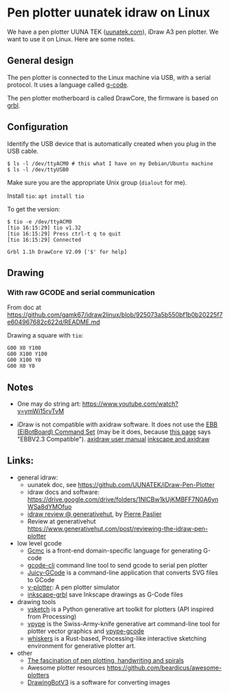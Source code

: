 # Pen plotter uunatek idraw on Linux

We have a pen plotter UUNA TEK ([uunatek.com](https://uunatek.com/)), iDraw A3 pen plotter. We want to use it on Linux. Here are some notes.

## General design

The pen plotter is connected to the Linux machine via USB, with a serial protocol.
It uses a language called [g-code](https://en.wikipedia.org/wiki/G-code).

The pen plotter motherboard is called DrawCore, the firmware is based on [grbl](https://github.com/grbl/grbl).

## Configuration

Identify the USB device that is automatically created when you plug in the USB cable.

```
$ ls -l /dev/ttyACM0 # this what I have on my Debian/Ubuntu machine 
$ ls -l /dev/ttyUSB0 
```

Make sure you are the appropriate Unix group (`dialout` for me).

Install `tio`: `apt install tio`

To get the version:

```
$ tio -e /dev/ttyACM0
[tio 16:15:29] tio v1.32
[tio 16:15:29] Press ctrl-t q to quit
[tio 16:15:29] Connected

Grbl 1.1h DrawCore V2.09 ['$' for help]
```



## Drawing

### With raw GCODE and serial communication 

From doc at <https://github.com/gamk67/idraw2linux/blob/925073a5b550bf1b0b20225f7e604967682c622d/README.md>

Drawing a square with `tio`:

```
G00 X0 Y100
G00 X100 Y100
G00 X100 Y0
G00 X0 Y0
```


 
##   Notes

* One may do string art: <https://www.youtube.com/watch?v=ymWi15rvTvM>

* iDraw is not compatible with axidraw software. It does not use the [EBB (EiBotBoard) Command Set](https://evil-mad.github.io/EggBot/ebb.html) (may be it does, because [this page](https://uunatek.com/product/idraw-handwriting-drawing-machine/) says "EBBV2.3 Compatible"). [axidraw user manual](https://wiki.evilmadscientist.com/AxiDraw_User_Guide) [inkscape and axidraw]( https://wiki.evilmadscientist.com/Axidraw_Software_Installation)

## Links:

* general idraw:
  * uunatek doc, see <https://github.com/UUNATEK/iDraw-Pen-Plotter>
  * idraw docs and software: https://drive.google.com/drive/folders/1NlCBw1kUjKMBFF7N0A6ynWSa8dYMOfuo
  * [idraw review @ generativehut](https://www.generativehut.com/post/reviewing-the-idraw-pen-plotter), by [Pierre Paslier](https://www.linkedin.com/in/pierrepaslier/?originalSubdomain=uk)
  * Review at generativehut <https://www.generativehut.com/post/reviewing-the-idraw-pen-plotter>
* low level gcode
  * [Gcmc](https://www.vagrearg.org/content/gcmc) is a front-end domain-specific language for generating G-code
  * [gcode-cli](https://github.com/hzeller/gcode-cli) command line tool to send gcode to serial pen plotter
  * [Juicy-GCode](https://github.com/domoszlai/juicy-gcode) is a command-line application that converts SVG files to GCode
  * [v-plotter](https://github.com/domoszlai/v-plotter): A pen plotter simulator
  * [inkscape-grbl](https://github.com/mahtDFR/inkscape-grbl) save Inkscape drawings as G-Code files 
* drawing tools
  * [vsketch](https://github.com/abey79/vsketch) is a Python generative art toolkit for plotters (API inspired from Processing)
  * [vpype](https://pypi.org/project/vpype/) is the Swiss-Army-knife generative art command-line tool for plotter vector graphics and [vpype-gcode](https://github.com/tatarize/vpype-gcode/)
  * [whiskers](https://github.com/abey79/vsvg/blob/master/crates/whiskers/README.md) is a Rust-based, Processing-like interactive sketching environment for generative plotter art.
* other
  * [The fascination of pen plotting, handwriting and spirals](https://www.fxhash.xyz/article/the-fascination-of-pen-plotting-handwriting-and-spirals)
  * Awesome plotter resources <https://github.com/beardicus/awesome-plotters>
  * [DrawingBotV3](https://github.com/SonarSonic/DrawingBotV3) is a software for converting images 
